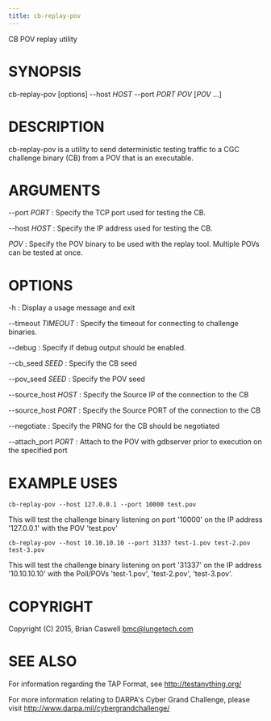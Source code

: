 ```yaml
---
title: cb-replay-pov
---
```


CB POV replay utility

# SYNOPSIS

cb-replay-pov [options] --host *HOST* --port *PORT* *POV* [*POV* ...]

# DESCRIPTION

cb-replay-pov is a utility to send deterministic testing traffic to a CGC challenge binary (CB) from a POV that is an executable.

# ARGUMENTS
\-\-port *PORT*
:   Specify the TCP port used for testing the CB.

\-\-host *HOST*
:   Specify the IP address used for testing the CB.

*POV*
:   Specify the POV binary to be used with the replay tool.  Multiple POVs can be tested at once.

# OPTIONS
\-h
:   Display a usage message and exit

\-\-timeout *TIMEOUT*
:   Specify the timeout for connecting to challenge binaries.

\-\-debug
:   Specify if debug output should be enabled.

\-\-cb_seed *SEED*
:   Specify the CB seed

\-\-pov_seed *SEED*
:   Specify the POV seed

\-\-source_host *HOST*
:   Specify the Source IP of the connection to the CB

\-\-source_host *PORT*
:   Specify the Source PORT of the connection to the CB

\-\-negotiate
:   Specify the PRNG for the CB should be negotiated

\-\-attach_port *PORT*
:   Attach to the POV with gdbserver prior to execution on the specified port

# EXAMPLE USES

`cb-replay-pov --host 127.0.0.1 --port 10000 test.pov`

This will test the challenge binary listening on port '10000' on the IP address '127.0.0.1' with the POV 'test.pov'

`cb-replay-pov --host 10.10.10.10 --port 31337 test-1.pov test-2.pov test-3.pov`

This will test the challenge binary listening on port '31337' on the IP address '10.10.10.10' with the Poll/POVs 'test-1.pov', 'test-2.pov', 'test-3.pov'.

# COPYRIGHT

Copyright (C) 2015, Brian Caswell <bmc@lungetech.com>

# SEE ALSO
For information regarding the TAP Format, see <http://testanything.org/>

For more information relating to DARPA's Cyber Grand Challenge, please visit <http://www.darpa.mil/cybergrandchallenge/>
